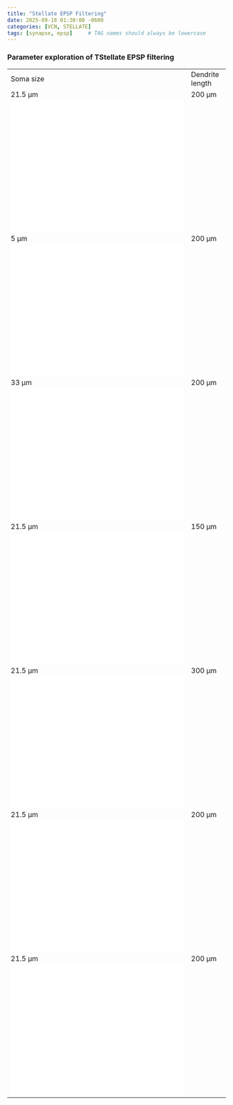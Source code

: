 ```yaml
---
title: "Stellate EPSP Filtering"
date: 2025-09-18 01:30:00 -0600
categories: [VCN, STELLATE]
tags: [synapse, epsp]     # TAG names should always be lowercase
---
```


### Parameter exploration of TStellate EPSP filtering

<table>
    <tr>
        <td>Soma size</td>
        <td>Dendrite length</td>
        <td>Dendrite diameter</td>
    </tr>
    <tr>
        <td>21.5 µm</td>
        <td>200 µm</td>
        <td>1.5 µm</td>
    </tr>
    <tr>
        <td>
            <iframe src="/golding/assets/html/tstellate/epsp/tstellate_EPSP_filter_215_200.html" width="400" height="300" style="border:none;"></iframe>
        </td>
    </tr>
    <tr>
        <td>5 µm</td>
        <td>200 µm</td>
        <td>1.5 µm</td>
    </tr>
    <tr>
        <td>
            <iframe src="/golding/assets/html/tstellate/epsp/tstellate_EPSP_filter_5_200.html" width="400" height="300" style="border:none;"></iframe>
        </td>
    </tr>
    <tr>
        <td>33 µm</td>
        <td>200 µm</td>
        <td>1.5 µm</td>
    </tr>
    <tr>
        <td>
            <iframe src="/golding/assets/html/tstellate/epsp/tstellate_EPSP_filter_33_200.html" width="400" height="300" style="border:none;"></iframe>
        </td>
    </tr>
    <tr>
        <td>21.5 µm</td>
        <td>150 µm</td>
        <td>1.5 µm</td>
    </tr>
    <tr>
        <td>
            <iframe src="/golding/assets/html/tstellate/epsp/tstellate_EPSP_filter_215_150.html" width="400" height="300" style="border:none;"></iframe>
        </td>
    </tr>
    <tr>
        <td>21.5 µm</td>
        <td>300 µm</td>
        <td>1.5 µm</td>
    </tr>
    <tr>
        <td>
            <iframe src="/golding/assets/html/tstellate/epsp/tstellate_EPSP_filter_215_300.html" width="400" height="300" style="border:none;"></iframe>
        </td>
    </tr>
    <tr>
        <td>21.5 µm</td>
        <td>200 µm</td>
        <td>0.75 µm</td>
    </tr>
    <tr>
        <td>
            <iframe src="/golding/assets/html/tstellate/epsp/tstellate_EPSP_filter_215_200_075.html" width="400" height="300" style="border:none;"></iframe>
        </td>
    </tr>
    <tr>
        <td>21.5 µm</td>
        <td>200 µm</td>
        <td>3 µm</td>
    </tr>
    <tr>
        <td>
            <iframe src="/golding/assets/html/tstellate/epsp/tstellate_EPSP_filter_215_200_3.html" width="400" height="300" style="border:none;"></iframe>
        </td>
    </tr>
</table>